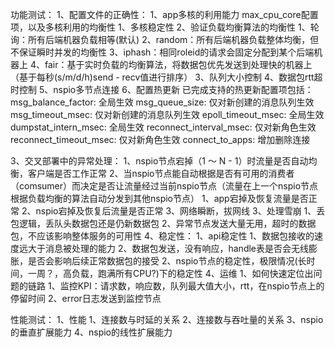 功能测试：
1、配置文件的正确性：
    1、app多核的利用能力 max_cpu_core配置项，以及多核利用的均衡性
		1、多核稳定性
	2、验证负载均衡算法的均衡性
		1、轮询：所有后端机器负载相等(默认)
		2、random：所有后端机器负载整体均衡，但不保证瞬时并发的均衡性
		3、iphash：相同roleid的请求会固定分配到某个后端机器上
		4、fair：基于实时负载的均衡算法，将数据包优先发送到处理快的机器上（基于每秒(s/m/d/h)send - recv值进行排序）
	3、队列大小控制
    4、数据包rtt超时控制
    5、nspio多节点连接
    6、配置热更新
		已完成支持的热更新配置项包括：
	msg_balance_factor: 全局生效
	msg_queue_size: 仅对新创建的消息队列生效
	msg_timeout_msec: 仅对新创建的消息队列生效
	epoll_timeout_msec: 全局生效
	dumpstat_intern_msec: 全局生效
	reconnect_interval_msec: 仅对新角色生效
	reconnect_timeout_msec: 仅对新角色生效
	connect_to_apps: 增加删除连接


3、交叉部署中的异常处理：
    1、nspio节点宕掉（1 ～ N - 1）时流量是否自动均衡，客户端是否工作正常
    2、当nspio节点能自动根据是否有可用的消费者（comsumer）而决定是否让流量经过当前nspio节点（流量在上一个nspio节点根据负载均衡的算法自动分发到其他nspio节点）
		1、app宕掉及恢复流量是否正常
		2、nspio宕掉及恢复后流量是否正常
		3、网络瞬断，拔网线
    3、处理雪崩
		1、丢包逻辑，丢队头数据包还是仍新数据包
        2、异常节点发送大量无用，超时的数据包，不应该影响整体服务的可用性
    4、稳定性：
        1、api稳定性
            1、数据包接收的速度远大于消息被处理的能力
			2、数据包发送，没有响应，handle表是否会无线膨胀，是否会影响后续正常数据包的接受
        2、nspio节点的稳定性，极限情况(长时间，一周？，高负载，跑满所有CPU?)下的稳定性
4、运维
    1、如何快速定位出问题的链路
		1、监控KPI：请求数，响应数，队列最大值大小，rtt，在nspio节点上的停留时间
	2、error日志发送到监控节点



性能测试：
1、性能
    1、连接数与时延的关系
    2、连接数与吞吐量的关系
    3、nspio的垂直扩展能力
    4、nspio的线性扩展能力


